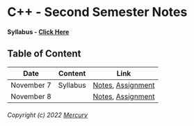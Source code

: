 # C++ - Second Semester Notes

#### Syllabus - [Click Here](/Notes/000-Nov7)

## Table of Content

|Date|Content|Link|
|---|---|---|
|November 7|Syllabus|[Notes](/Notes/001_Nov7/), [Assignment](/Assignment/000_Nov7/)|
|November 8||[Notes](/Notes/001_Nov7/), [Assignment](/Assignment/000_Nov7/)|

###### Copyright (c) 2022 [Mercury](https://nikhilbastola.com.np) 